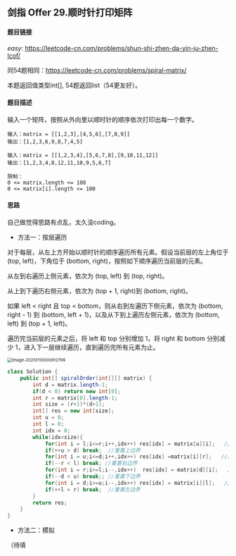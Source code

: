 ## 剑指 Offer 29.顺时针打印矩阵

#### 题目链接

*easy*: https://leetcode-cn.com/problems/shun-shi-zhen-da-yin-ju-zhen-lcof/ 

同54题相同：https://leetcode-cn.com/problems/spiral-matrix/

本题返回值类型int[], 54题返回list（54更友好）。

#### 题目描述

输入一个矩阵，按照从外向里以顺时针的顺序依次打印出每一个数字。

```
输入：matrix = [[1,2,3],[4,5,6],[7,8,9]]
输出：[1,2,3,6,9,8,7,4,5]

输入：matrix = [[1,2,3,4],[5,6,7,8],[9,10,11,12]]
输出：[1,2,3,4,8,12,11,10,9,5,6,7]

限制：
0 <= matrix.length <= 100
0 <= matrix[i].length <= 100
```

#### 思路

自己做觉得思路有点乱，太久没coding。

- 方法一：按层遍历

对于每层，从左上方开始以顺时针的顺序遍历所有元素。假设当前层的左上角位于 (top, left)，下角位于 (bottom, right)，按照如下顺序遍历当前层的元素。

从左到右遍历上侧元素，依次为 (top, left) 到 (top, right)。

从上到下遍历右侧元素，依次为 (top + 1, right)到 (bottom, right)。

如果 left < right 且 top < bottom，则从右到左遍历下侧元素，依次为 (bottom, right - 1) 到 (bottom, left + 1)，以及从下到上遍历左侧元素，依次为 (bottom, left) 到 (top + 1, left)。

遍历完当前层的元素之后，将 left 和 top 分别增加 1，将 right 和 bottom 分别减少 1，进入下一层继续遍历，直到遍历完所有元素为止。

<img src="C:\Users\84616\AppData\Roaming\Typora\typora-user-images\image-20210110000912799.png" alt="image-20210110000912799" style="zoom:67%;" />

```java
class Solution {
    public int[] spiralOrder(int[][] matrix) {
        int d = matrix.length-1;
        if(d < 0) return new int[0];
        int r = matrix[0].length-1;
        int size = (r+1)*(d+1);
        int[] res = new int[size];
        int u = 0;
        int l = 0;
        int idx = 0;
        while(idx<size){
            for(int i = l;i<=r;i++,idx++) res[idx] = matrix[u][i];   //向右
            if(++u > d) break;  //重置上边界
            for(int i = u;i<=d;i++,idx++) res[idx] =matrix[i][r];   //向下
            if(--r < l) break; //重置右边界
            for(int i = r;i>=l;i--,idx++)  res[idx] = matrix[d][i];   //向左
            if(--d < u) break;; //重置下边界
            for(int i = d;i>=u;i--,idx++) res[idx] = matrix[i][l];   //向上
            if(++l > r) break;  //重置左边界
        }
        return res;
    }
}
```

- 方法二：模拟

（待填

